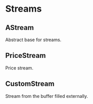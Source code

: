 # Streams

## AStream

Abstract base for streams.

## PriceStream

Price stream.

## CustomStream

Stream from the buffer filled externally.